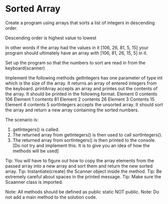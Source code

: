 # Sorted Array
Create a program using arrays that sorts a list of integers in descending order.

Descending order is highest value to lowest

In other words if the array had the values in it [106, 26, 81, 5, 15] your program should
ultimately have an array with [106, 81, 26, 15, 5] in it.

Set up the program so that the numbers to sort are read in from the keyboard(scanner)

Implement the following methods
getIntegers has one parameter of type int which is the size of the array. It returns an array of
entered integers from the keyboard.
printArray accepts an array and printes out the contents of the array.  It should be printed in the 
following format. 
Element 0 contents 106
Element 1 contents 81
Element 2 contents 26
Element 3 Contents 15
Element 4 contents 5
sortIntegers accepts the unsorted array.  It should sort the array and return a new array
containing the sorted numbers.

The scenario is:
1. getIntegers() is called.
2. The returned array from getIntegers() is then used to call sortIntegers().
3. The returned array from sortIntegers() is then printed to the console.
[Do not try and implement this.  It is to give you an idea of how the methods will be 
   used]
   
Tip: You will have to figure out how to copy the array elements from the passed array into a
new array and sort them and return the new sorted array.
Tip: Instantiate(create) the Scanner object inside the method.
Tip: Be extremely careful about spaces in the printed message.
Tip: Make sure the Scaanner class is imported.

Note: All methods should be defined as public static NOT public.
Note: Do not add a main method to the solution code.